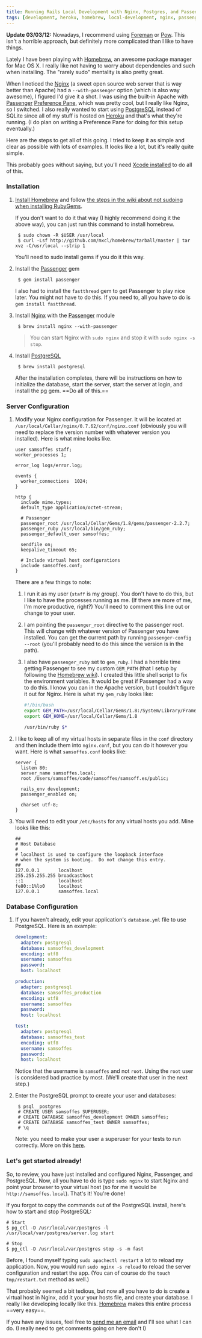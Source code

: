 ```yaml
---
title: Running Rails Local Development with Nginx, Postgres, and Passenger with Homebrew
tags: [development, heroku, homebrew, local-development, nginx, passenger, postgres, rails]
---
```


**Update 03/03/12:** Nowadays, I recommend using [Foreman](https://github.com/ddollar/foreman) or [Pow](http://pow.cx/). This isn't a horrible approach, but definitely more complicated than I like to have things.

Lately I have been playing with [Homebrew][], an awesome package manager for Mac OS X. I really like not having to worry about dependencies and such when installing. The "rarely sudo" mentality is also pretty great.

When I noticed the [Nginx][] (a sweet open source web server that is way better than Apache) had a `--with-passenger` option (which is also way awesome), I figured I'd give it a shot. I was using the built-in Apache with [Passenger][] [Preference Pane](http://github.com/alloy/passengerpane), which was pretty cool, but I really like Nginx, so I switched. I also really wanted to start using [PostgreSQL][] instead of SQLite since all of my stuff is hosted on [Heroku][] and that's what they're running. (I do plan on writing a Preference Pane for doing for this setup eventually.)

Here are the steps to get all of this going. I tried to keep it as simple and clear as possible with lots of examples. It looks like a lot, but it's really quite simple.

This probably goes without saying, but you'll need [Xcode installed](http://developer.apple.com/technologies/xcode.html) to do all of this.

### Installation

1. [Install Homebrew](http://github.com/mxcl/homebrew#readme) and follow [the steps in the wiki about not sudoing when installing RubyGems](http://wiki.github.com/mxcl/homebrew/cpan-ruby-gems-and-python-disttools).

    If you don't want to do it that way (I highly recommend doing it the above way), you can just run this command to install homebrew.

        $ sudo chown -R $USER /usr/local
        $ curl -Lsf http://github.com/mxcl/homebrew/tarball/master | tar xvz -C/usr/local --strip 1

    You'll need to sudo install gems if you do it this way.

2. Install the [Passenger][] gem

        $ gem install passenger

    I also had to install the `fastthread` gem to get Passenger to play nice later. You might not have to do this. If you need to, all you have to do is `gem install fastthread`.

3. Install [Nginx][] with the [Passenger][] module

        $ brew install nginx --with-passenger

    > You can start Nginx with `sudo nginx` and stop it with `sudo nginx -s stop`.

4. Install [PostgreSQL][]

        $ brew install postgresql

    After the installation completes, there will be instructions on how to initialize the database, start the server, start the server at login, and install the pg gem. ==Do all of this.==

### Server Configuration

1. Modify your Nginx configuration for Passenger. It will be located at `/usr/local/Cellar/nginx/0.7.62/conf/nginx.conf` (obviously you will need to replace the version number with whatever version you installed). Here is what mine looks like.

    ``` nginx
    user samsoffes staff;
    worker_processes 1;

    error_log logs/error.log;

    events {
      worker_connections  1024;
    }

    http {
      include mime.types;
      default_type application/octet-stream;

      # Passenger
      passenger_root /usr/local/Cellar/Gems/1.8/gems/passenger-2.2.7;
      passenger_ruby /usr/local/bin/gem_ruby;
      passenger_default_user samsoffes;

      sendfile on;
      keepalive_timeout 65;

      # Include virtual host configurations
      include samsoffes.conf;
    }
    ```

    There are a few things to note:

    1. I run it as my user (`staff` is my group). You don't have to do this, but I like to have the processes running as me. (If there are more of me, I'm more productive, right?) You'll need to comment this line out or change to your user.

    2. I am pointing the `passenger_root` directive to the passenger root. This will change with whatever version of Passenger you have installed. You can get the current path by running `passenger-config --root` (you'll probably need to do this since the version is in the path).

    3. I also have `passenger_ruby` set to `gem_ruby`. I had a horrible time getting Passenger to see my custom `GEM_PATH` (that I setup by following the [Homebrew wiki](http://wiki.github.com/mxcl/homebrew/cpan-ruby-gems-and-python-disttools)). I created this little shell script to fix the environment variables. It would be great if Passenger had a way to do this. I know you can in the Apache version, but I couldn't figure it out for Nginx. Here is what my `gem_ruby` looks like:

        ``` bash
        #!/bin/bash
        export GEM_PATH=/usr/local/Cellar/Gems/1.8:/System/Library/Frameworks/Ruby.framework/Versions/Current/usr/lib/ruby/gems/1.8/gems
        export GEM_HOME=/usr/local/Cellar/Gems/1.8

        /usr/bin/ruby $*
        ```

2. I like to keep all of my virtual hosts in separate files in the `conf` directory and then include them into `nginx.conf`, but you can do it however you want. Here is what `samsoffes.conf` looks like:

    ``` nginx
    server {
      listen 80;
      server_name samsoffes.local;
      root /Users/samsoffes/code/samsoffes/samsoff.es/public;

      rails_env development;
      passenger_enabled on;

      charset utf-8;
    }
    ```

3. You will need to edit your `/etc/hosts` for any virtual hosts you add. Mine looks like this:

    ```
    ##
    # Host Database
    #
    # localhost is used to configure the loopback interface
    # when the system is booting.  Do not change this entry.
    ##
    127.0.0.1       localhost
    255.255.255.255 broadcasthost
    ::1             localhost
    fe80::1%lo0     localhost
    127.0.0.1       samsoffes.local
    ```

### Database Configuration

1. If you haven't already, edit your application's `database.yml` file to use PostgreSQL. Here is an example:

    ``` yaml
    development:
      adapter: postgresql
      database: samsoffes_development
      encoding: utf8
      username: samsoffes
      password:
      host: localhost

    production:
      adapter: postgresql
      database: samsoffes_production
      encoding: utf8
      username: samsoffes
      password:
      host: localhost

    test:
      adapter: postgresql
      database: samsoffes_test
      encoding: utf8
      username: samsoffes
      password:
      host: localhost
    ```

    Notice that the username is `samsoffes` and not `root`. Using the `root` user is considered bad practice by most. (We'll create that user in the next step.)

2. Enter the PostgreSQL prompt to create your user and databases:

        $ psql  postgres
        # CREATE USER samsoffes SUPERUSER;
        # CREATE DATABASE samsoffes_development OWNER samsoffes;
        # CREATE DATABASE samsoffes_test OWNER samsoffes;
        # \q

    Note: you need to make your user a superuser for your tests to run correctly. More on this [here](http://blogs.law.harvard.edu/djcp/2009/01/rails-22-postgres-and-testing/comment-page-1/).

### Let's get started already!

So, to review, you have just installed and configured Nginx, Passenger, and PostgreSQL. Now, all you have to do is type `sudo nginx` to start Nginx and point your browser to your virtual host (so for me it would be `http://samsoffes.local`). That's it! You're done!

If you forgot to copy the commands out of the PostgreSQL install, here's how to start and stop PostgreSQL:

    # Start
    $ pg_ctl -D /usr/local/var/postgres -l /usr/local/var/postgres/server.log start

    # Stop
    $ pg_ctl -D /usr/local/var/postgres stop -s -m fast

Before, I found myself typing `sudo apachectl restart` a lot to reload my application. Now, you would run `sudo nginx -s reload` to reload the server configuration and restart the app. (You can of course do the `touch tmp/restart.txt` method as well.)

That probably seemed a bit tedious, but now all you have to do is create a virtual host in Nginx, add it your your hosts file, and create your database. I really like developing locally like this. [Homebrew][] makes this entire process ==very easy==.

If you have any issues, feel free to [send me an email](mailto:sam@samsoff.es) and I'll see what I can do. (I really need to get comments going on here don't I)

[Homebrew]: http://github.com/mxcl/homebrew
[Nginx]: http://nginx.net
[Passenger]: http://modrails.com
[PostgreSQL]: http://postgresql.org
[Heroku]: http://heroku.com
